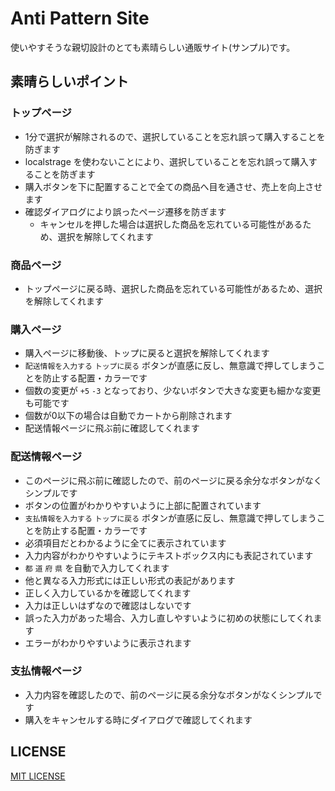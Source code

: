 # Anti Pattern Site
使いやすそうな親切設計のとても素晴らしい通販サイト(サンプル)です。

## 素晴らしいポイント
### トップページ
- 1分で選択が解除されるので、選択していることを忘れ誤って購入することを防ぎます
- localstrage を使わないことにより、選択していることを忘れ誤って購入することを防ぎます
- 購入ボタンを下に配置することで全ての商品へ目を通させ、売上を向上させます
- 確認ダイアログにより誤ったページ遷移を防ぎます
  - キャンセルを押した場合は選択した商品を忘れている可能性があるため、選択を解除してくれます

### 商品ページ
- トップページに戻る時、選択した商品を忘れている可能性があるため、選択を解除してくれます

### 購入ページ
- 購入ページに移動後、トップに戻ると選択を解除してくれます
- `配送情報を入力する` `トップに戻る` ボタンが直感に反し、無意識で押してしまうことを防止する配置・カラーです
- 個数の変更が `+5` `-3` となっており、少ないボタンで大きな変更も細かな変更も可能です
- 個数が0以下の場合は自動でカートから削除されます
- 配送情報ページに飛ぶ前に確認してくれます

### 配送情報ページ
- このページに飛ぶ前に確認したので、前のページに戻る余分なボタンがなくシンプルです
- ボタンの位置がわかりやすいように上部に配置されています
- `支払情報を入力する` `トップに戻る` ボタンが直感に反し、無意識で押してしまうことを防止する配置・カラーです
- 必須項目だとわかるように全てに表示されています
- 入力内容がわかりやすいようにテキストボックス内にも表記されています
- `都` `道` `府` `県` を自動で入力してくれます
- 他と異なる入力形式には正しい形式の表記があります
- 正しく入力しているかを確認してくれます
- 入力は正しいはずなので確認はしないです
- 誤った入力があった場合、入力し直しやすいように初めの状態にしてくれます
- エラーがわかりやすいように表示されます

### 支払情報ページ
- 入力内容を確認したので、前のページに戻る余分なボタンがなくシンプルです
- 購入をキャンセルする時にダイアログで確認してくれます

## LICENSE
[MIT LICENSE](./LICENSE)
